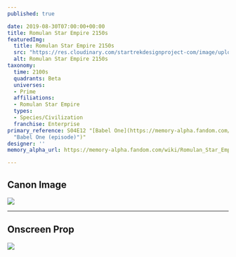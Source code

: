 ```yaml
---
published: true

date: 2019-08-30T07:00:00+00:00
title: Romulan Star Empire 2150s
featuredImg:
  title: Romulan Star Empire 2150s
  src: "https://res.cloudinary.com/startrekdesignproject-com/image/upload/v1567789944/RomulanEmpire2150s.png"
  alt: Romulan Star Empire 2150s
taxonomy:
  time: 2100s
  quadrants: Beta
  universes:
  - Prime
  affiliations:
  - Romulan Star Empire
  types:
  - Species/Civilization
  franchise: Enterprise
primary_reference: S04E12 "[Babel One](https://memory-alpha.fandom.com/wiki/Babel_One
  "Babel One (episode)")"
designer: ''
memory_alpha_url: https://memory-alpha.fandom.com/wiki/Romulan_Star_Empire

---
```

## Canon Image

![](https://res.cloudinary.com/startrekdesignproject-com/image/upload/v1567213183/RomulanEmpire2150s_ENT-Babel1.jpg)

___
## Onscreen Prop

![](https://res.cloudinary.com/startrekdesignproject-com/image/upload/v1567213183/RomulanEmpire2150s_ENT-Babel_Prop.jpg)